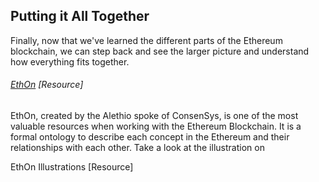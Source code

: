 ## Putting it All Together

Finally, now that we've learned the different parts of the Ethereum blockchain, we can step back and see the larger picture and understand how everything fits together.

###### [EthOn](http://ethon.consensys.net/EthOn_spec.html) \[Resource\]

EthOn, created by the Alethio spoke of ConsenSys, is one of the most valuable resources when working with the Ethereum Blockchain.  It is a formal ontology to describe each concept in the Ethereum and their relationships with each other.  Take a look at the illustration on 

EthOn Illustrations \[Resource\]

